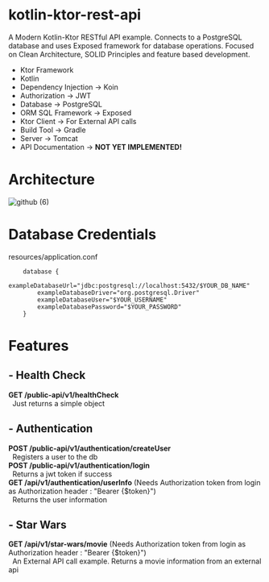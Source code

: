 # kotlin-ktor-rest-api
A Modern Kotlin-Ktor RESTful API example. Connects to a PostgreSQL database and uses Exposed framework for database
operations. Focused on Clean Architecture, SOLID Principles and feature based development.

- Ktor Framework
- Kotlin
- Dependency Injection -> Koin
- Authorization -> JWT
- Database -> PostgreSQL
- ORM SQL Framework -> Exposed
- Ktor Client -> For External API calls
- Build Tool -> Gradle
- Server -> Tomcat
- API Documentation -> **NOT YET IMPLEMENTED!**

# Architecture
![github (6)](https://user-images.githubusercontent.com/86873858/131125468-99d372c5-2b55-473b-9f12-0fbd2c7e9bf7.png)

# Database Credentials
resources/application.conf

```
    database {
        exampleDatabaseUrl="jdbc:postgresql://localhost:5432/$YOUR_DB_NAME"
        exampleDatabaseDriver="org.postgresql.Driver"
        exampleDatabaseUser="$YOUR_USERNAME"
        exampleDatabasePassword="$YOUR_PASSWORD"
    }
```
# Features
## - Health Check

**GET /public-api/v1/healthCheck**</br>
&nbsp; Just returns a simple object</br>
## - Authentication

**POST /public-api/v1/authentication/createUser**</br>
&nbsp; Registers a user to the db</br>
**POST /public-api/v1/authentication/login**</br>
&nbsp; Returns a jwt token if success</br>
**GET /api/v1/authentication/userInfo** (Needs Authorization token from login as Authorization header : "Bearer
{$token}")</br>
&nbsp; Returns the user information</br>
## - Star Wars

**GET /api/v1/star-wars/movie** (Needs Authorization token from login as Authorization header : "Bearer {$token}")</br>
&nbsp; An External API call example. Returns a movie information from an external api
